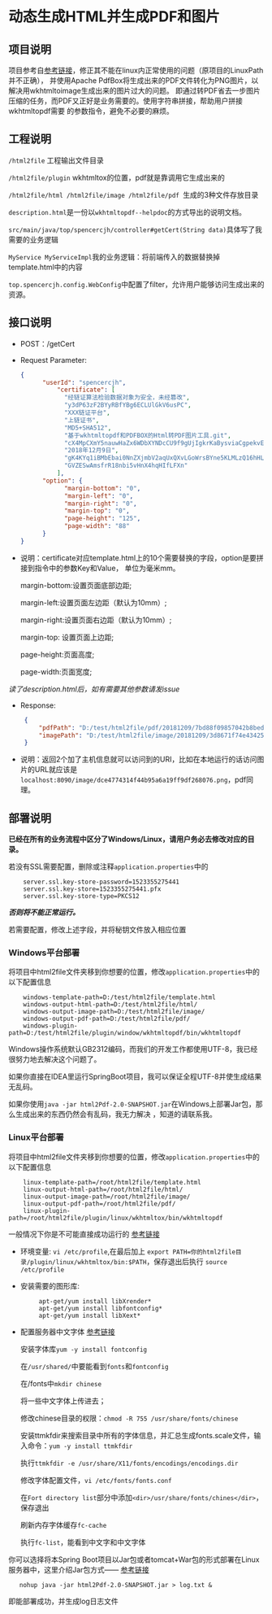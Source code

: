 # 动态生成HTML并生成PDF和图片

## 项目说明

项目参考自[参考链接](https://github.com/petterobam/my-html2file)，修正其不能在linux内正常使用的问题（原项目的LinuxPath并不正确），
并使用Apache PdfBox将生成出来的PDF文件转化为PNG图片，以解决用wkhtmltoimage生成出来的图片过大的问题。
即通过转PDF省去一步图片压缩的任务，而PDF又正好是业务需要的。使用字符串拼接，帮助用户拼接wkhtmltopdf需要
的参数指令，避免不必要的麻烦。

## 工程说明

```/html2file``` 工程输出文件目录

```/html2file/plugin``` wkhtmltox的位置，pdf就是靠调用它生成出来的

```/html2file/html /html2file/image /html2file/pdf ```生成的3种文件存放目录

```description.html```是一份以```wkhtmltopdf--helpdoc```的方式导出的说明文档。

```src/main/java/top/spencercjh/controller#getCert(String data)```具体写了我需要的业务逻辑

```MyService MyServiceImpl```我的业务逻辑：将前端传入的数据替换掉template.html中的内容

```top.spencercjh.config.WebConfig```中配置了filter，允许用户能够访问生成出来的资源。

## 接口说明

- POST：/getCert
- Request Parameter:
    ```json
    {
          "userId": "spencercjh",
              "certificate": [
                "经链证算法检验数据对象为安全，未经篡改",
                "y3dP63zF2BYyRBfYBg6ECLUlGkV6usPC",
                "XXX链证平台",
                "上链证书",
                "MD5+SHA512",
                "基于wkhtmltopdf和PDFBOX的Html转PDF图片工具.git",
                "cX4MpCXmY5nauwHaZx6WDbXYNDcCU9f9gUjIgkrKaBysviaCgpekvE4Gw7Sf8GV6",
                "2018年12月9日",
                "gK4KYq1iBMbEbai0NnZXjmbV2aqUxQXvLGoWrsBYne5KLMLzQ16hHLfB5aW0GCa2",
                "GVZESwAmsfrR18nbi5vHnX4hqHIfLFXn"
              ],
          "option": {
                "margin-bottom": "0",
                "margin-left": "0",
                "margin-right": "0",
                "margin-top": "0",
                "page-height": "125",
                "page-width": "88"
          }
    }
   
- 说明：certificate对应template.html上的10个需要替换的字段，option是要拼接到指令中的参数Key和Value，
单位为毫米mm。

    margin-bottom:设置页面底部边距;
    
    margin-left:设置页面左边距（默认为10mm）;
    
    margin-right:设置页面右边距（默认为10mm）;
    
    margin-top:	设置页面上边距;
    
    page-height:页面高度;
    
    page-width:页面宽度;
    
_读了description.html后，如有需要其他参数请发issue_

- Response:
    ```json
     {
         "pdfPath": "D:/test/html2file/pdf/20181209/7bd88f09857042b8bed411c8604a44f4.pdf",
         "imagePath": "D:/test/html2file/image/20181209/3d8671f74e4342519e272244b91be3bf.png"
     }
    ```
- 说明：返回2个加了主机信息就可以访问到的URI，比如在本地运行的话访问图片的URL就应该是
```localhost:8090/image/dce4774314f44b95a6a19ff9df268076.png```，pdf同理。

## 部署说明

**已经在所有的业务流程中区分了Windows/Linux，请用户务必去修改对应的目录。**
    
若没有SSL需要配置，删除或注释```application.properties```中的

    
        server.ssl.key-store-password=1523355275441
        server.ssl.key-store=1523355275441.pfx
        server.ssl.key-store-type=PKCS12
    
    
**_否则将不能正常运行。_**

若需要配置，修改上述字段，并将秘钥文件放入相应位置

### Windows平台部署

将项目中html2file文件夹移到你想要的位置，修改```application.properties```中的以下配置信息

    
        windows-template-path=D:/test/html2file/template.html
        windows-output-html-path=D:/test/html2file/html/
        windows-output-image-path=D:/test/html2file/image/
        windows-output-pdf-path=D:/test/html2file/pdf/
        windows-plugin-path=D:/test/html2file/plugin/window/wkhtmltopdf/bin/wkhtmltopdf
    
Windows操作系统默认GB2312编码，而我们的开发工作都使用UTF-8，我已经很努力地去解决这个问题了。

如果你直接在IDEA里运行SpringBoot项目，我可以保证全程UTF-8并使生成结果无乱码。

如果你使用```java -jar html2Pdf-2.0-SNAPSHOT.jar```在Windows上部署Jar包，那么生成出来的东西仍然会有乱码，我无力解决
，知道的请联系我。

### Linux平台部署

将项目中html2file文件夹移到你想要的位置，修改```application.properties```中的以下配置信息


        linux-template-path=/root/html2file/template.html
        linux-output-html-path=/root/html2file/html/
        linux-output-image-path=/root/html2file/image/
        linux-output-pdf-path=/root/html2file/pdf/
        linux-plugin-path=/root/html2file/plugin/linux/wkhtmltox/bin/wkhtmltopdf

一般情况下你是不可能直接成功运行的 [参考链接](https://www.jianshu.com/p/cc2958636d74)
- 环境变量:
```vi /etc/profile```,在最后加上
```export PATH=你的html2file目录/plugin/linux/wkhtmltox/bin:$PATH```，保存退出后执行
```source /etc/profile```

- 安装需要的图形库:
    ```
         apt-get/yum install libXrender*
         apt-get/yum install libfontconfig*
         apt-get/yum install libXext*    
    ```
    
- 配置服务器中文字体 [参考链接](https://www.linuxidc.com/Linux/2016-09/135548.htm)

    安装字体库```yum -y install fontconfig```
    
    在```/usr/shared/```中要能看到```fonts```和```fontconfig```
    
    在/fonts中```mkdir chinese```
    
    将一些中文字体上传进去；
    
    修改chinese目录的权限：```chmod -R 755 /usr/share/fonts/chinese```
    
    安装ttmkfdir来搜索目录中所有的字体信息，并汇总生成fonts.scale文件，输入命令：```yum -y install ttmkfdir```
    
    执行```ttmkfdir -e /usr/share/X11/fonts/encodings/encodings.dir```
    
    修改字体配置文件，```vi /etc/fonts/fonts.conf```
    
    在```Fort directory list```部分中添加```<dir>/usr/share/fonts/chines</dir>```，保存退出
    
    刷新内存字体缓存```fc-cache```
    
    执行```fc-list```，能看到中文字和中文字体
    

你可以选择将本Spring Boot项目以Jar包或者tomcat+War包的形式部署在Linux服务器中，这里介绍Jar包方式——
[参考链接](https://blog.csdn.net/m0_37063257/article/details/78300877)
```
   nohup java -jar html2Pdf-2.0-SNAPSHOT.jar > log.txt & 
```
即能部署成功，并生成log日志文件
